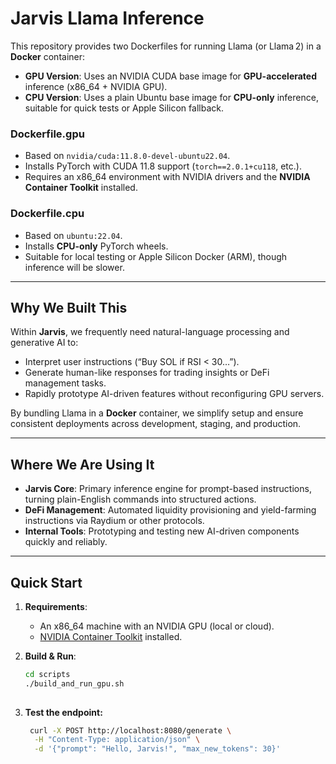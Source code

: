 # Jarvis Llama Inference


This repository provides two Dockerfiles for running Llama (or Llama 2) in a **Docker** container:
- **GPU Version**: Uses an NVIDIA CUDA base image for **GPU-accelerated** inference (x86_64 + NVIDIA GPU).
- **CPU Version**: Uses a plain Ubuntu base image for **CPU-only** inference, suitable for quick tests or Apple Silicon fallback.

### Dockerfile.gpu
- Based on `nvidia/cuda:11.8.0-devel-ubuntu22.04`.
- Installs PyTorch with CUDA 11.8 support (`torch==2.0.1+cu118`, etc.).
- Requires an x86_64 environment with NVIDIA drivers and the **NVIDIA Container Toolkit** installed.

### Dockerfile.cpu
- Based on `ubuntu:22.04`.
- Installs **CPU-only** PyTorch wheels.
- Suitable for local testing or Apple Silicon Docker (ARM), though inference will be slower.

---

## Why We Built This

Within **Jarvis**, we frequently need natural-language processing and generative AI to:
- Interpret user instructions (“Buy SOL if RSI < 30…”).
- Generate human-like responses for trading insights or DeFi management tasks.
- Rapidly prototype AI-driven features without reconfiguring GPU servers.

By bundling Llama in a **Docker** container, we simplify setup and ensure consistent deployments across development, staging, and production.

---

## Where We Are Using It

- **Jarvis Core**: Primary inference engine for prompt-based instructions, turning plain-English commands into structured actions.
- **DeFi Management**: Automated liquidity provisioning and yield-farming instructions via Raydium or other protocols.
- **Internal Tools**: Prototyping and testing new AI-driven components quickly and reliably.

---

## Quick Start

1. **Requirements**:
   - An x86_64 machine with an NVIDIA GPU (local or cloud).
   - [NVIDIA Container Toolkit](https://docs.nvidia.com/datacenter/cloud-native/container-toolkit/install-guide.html) installed.
   
2. **Build & Run**:
   ```bash
   cd scripts
   ./build_and_run_gpu.sh
 
3. **Test the endpoint:**
   ```bash
    curl -X POST http://localhost:8080/generate \
     -H "Content-Type: application/json" \
     -d '{"prompt": "Hello, Jarvis!", "max_new_tokens": 30}'
    ```



